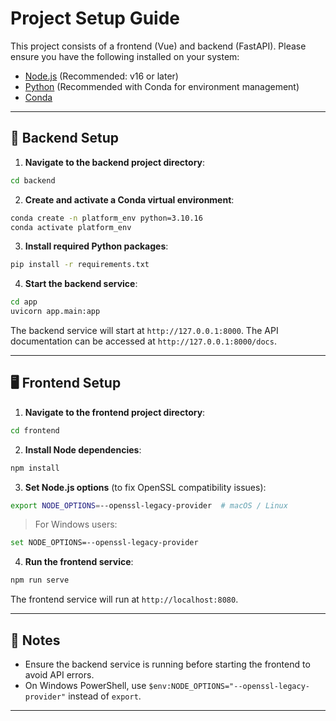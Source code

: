 
# Project Setup Guide

This project consists of a frontend (Vue) and backend (FastAPI). Please ensure you have the following installed on your system:

- [Node.js](https://nodejs.org/) (Recommended: v16 or later)
- [Python](https://www.python.org/) (Recommended with Conda for environment management)
- [Conda](https://docs.conda.io/en/latest/miniconda.html)

---

## 🔧 Backend Setup

1. **Navigate to the backend project directory**:

```bash
cd backend
```

2. **Create and activate a Conda virtual environment**:

```bash
conda create -n platform_env python=3.10.16
conda activate platform_env
```

3. **Install required Python packages**:

```bash
pip install -r requirements.txt
```

4. **Start the backend service**:

```bash
cd app
uvicorn app.main:app
```

The backend service will start at `http://127.0.0.1:8000`. 
The API documentation can be accessed at `http://127.0.0.1:8000/docs`.

---

## 🖥️ Frontend Setup

1. **Navigate to the frontend project directory**:

```bash
cd frontend
```

2. **Install Node dependencies**:

```bash
npm install
```

3. **Set Node.js options** (to fix OpenSSL compatibility issues):

```bash
export NODE_OPTIONS=--openssl-legacy-provider  # macOS / Linux
```

> For Windows users:
```bash
set NODE_OPTIONS=--openssl-legacy-provider
```

4. **Run the frontend service**:

```bash
npm run serve
```

The frontend service will run at `http://localhost:8080`.

---

## 📌 Notes

- Ensure the backend service is running before starting the frontend to avoid API errors.
- On Windows PowerShell, use `$env:NODE_OPTIONS="--openssl-legacy-provider"` instead of `export`.

---


